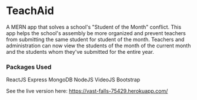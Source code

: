 # TeachAid
A MERN app that solves a school's "Student of the Month" conflict. This app helps the school's assembly be more organized and prevent teachers from submitting the same student for student of the month. Teachers and administration can now view the students of the month of the current month and the students whom they've submitted for the entire year.

### Packages Used
ReactJS
Express
MongoDB
NodeJS
VideoJS
Bootstrap

See the live version here: https://vast-falls-75429.herokuapp.com/
